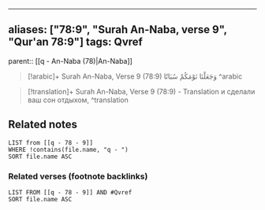 
---
aliases: ["78:9", "Surah An-Naba, verse 9", "Qur'an 78:9"]
tags: Qvref
---

parent:: [[q - An-Naba (78)|An-Naba]]

> [!arabic]+ Surah An-Naba, Verse 9 (78:9)
> <span class="quran-arabic">وَجَعَلْنَا نَوْمَكُمْ سُبَاتًا</span>
^arabic

> [!translation]+ Surah An-Naba, Verse 9 (78:9) - Translation
> и сделали ваш сон отдыхом,
^translation



## Related notes
```dataview
LIST from [[q - 78 - 9]]
WHERE !contains(file.name, "q - ")
SORT file.name ASC
```

### Related verses (footnote backlinks)
```dataview
LIST FROM [[q - 78 - 9]] AND #Qvref
SORT file.name ASC
```


